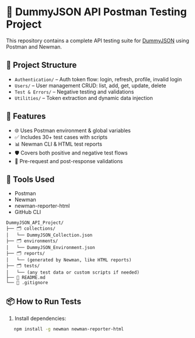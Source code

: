# 🔐 DummyJSON API Postman Testing Project

This repository contains a complete API testing suite for [DummyJSON](https://dummyjson.com) using Postman and Newman.

## 📁 Project Structure

- `Authentication/` – Auth token flow: login, refresh, profile, invalid login
- `Users/` – User management CRUD: list, add, get, update, delete
- `Test & Errors/` – Negative testing and validations
- `Utilities/` – Token extraction and dynamic data injection

## 🚀 Features

- 🌐 Uses Postman environment & global variables
- ✅ Includes 30+ test cases with scripts
- 📊 Newman CLI & HTML test reports
- 🛡️ Covers both positive and negative test flows
- 🧪 Pre-request and post-response validations

## 🧰 Tools Used

- Postman
- Newman
- newman-reporter-html
- GitHub CLI

```
DummyJSON_API_Project/
├── 🗂️ collections/
│   └── DummyJSON_Collection.json
├── 🗂️ environments/
│   └── DummyJSON_Environment.json
├── 🗂️ reports/
│   └── (generated by Newman, like HTML reports)
├── 🗂️ tests/
│   └── (any test data or custom scripts if needed)
├── 📄 README.md
└── 📄 .gitignore
```

## 📦 How to Run Tests

1. Install dependencies:

```bash
   npm install -g newman newman-reporter-html
```
